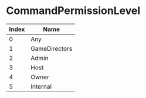 # CommandPermissionLevel

Index | Name
--- | ---
0 | Any
1 | GameDirectors
2 | Admin
3 | Host
4 | Owner
5 | Internal